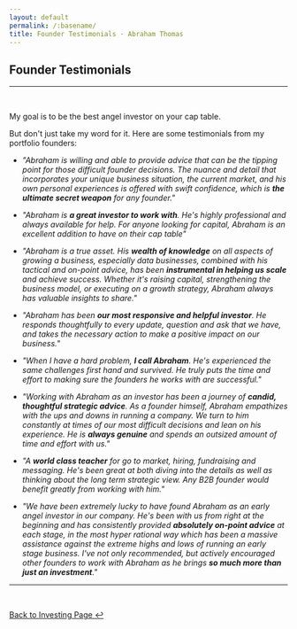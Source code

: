 ```yaml
---
layout: default
permalink: /:basename/
title: Founder Testimonials · Abraham Thomas
---
```


## Founder Testimonials

----

<br/> 

My goal is to be the best angel investor on your cap table.  

But don't just take my word for it.  Here are some testimonials from my portfolio founders:

* *"Abraham is willing and able to provide advice that can be the tipping point for those difficult founder decisions. The nuance and detail that incorporates your unique business situation, the current market, and his own personal experiences is offered with swift confidence, which is **the ultimate secret weapon** for any founder."*

* *"Abraham is **a great investor to work with**. He's highly professional and always available for help. For anyone looking for capital, Abraham is an excellent addition to have on their cap table"*

* *"Abraham is a true asset. His **wealth of knowledge** on all aspects of growing a business, especially data businesses, combined with his tactical and on-point advice, has been **instrumental in helping us scale** and achieve success. Whether it's raising capital, strengthening the business model, or executing on a growth strategy, Abraham always has valuable insights to share."*

* *"Abraham has been **our most responsive and helpful investor**. He responds thoughtfully to every update, question and ask that we have, and takes the necessary action to make a positive impact on our business."*

* *"When I have a hard problem, **I call Abraham**. He's experienced the same challenges first hand and survived. He truly puts the time and effort to making sure the founders he works with are successful."*

* *"Working with Abraham as an investor has been a journey of **candid, thoughtful strategic advice**. As a founder himself, Abraham empathizes with the ups and downs in running a company.  We turn to him constantly at times of our most difficult decisions and lean on his experience.  He is **always genuine** and spends an outsized amount of time and effort with us."*

* *"A **world class teacher** for go to market, hiring, fundraising and messaging. He's been great at both diving into the details as well as thinking about the long term strategic view. Any B2B founder would benefit greatly from working with him."*

* *"We have been extremely lucky to have found Abraham as an early angel investor in our company. He's been with us from right at the beginning and has consistently provided **absolutely on-point advice** at each stage, in the most hyper rational way which has been a massive assistance against the extreme highs and lows of running an early stage business. I've not only recommended, but actively encouraged other founders to work with Abraham as he brings **so much more than just an investment**."*


----

<br/>

[Back to Investing Page ↩](/investing)

<br/>